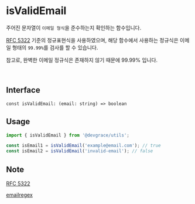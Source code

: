 # isValidEmail

주어진 문자열이 `이메일 형식`을 준수하는지 확인하는 함수입니다.

[RFC 5322](https://www.ietf.org/rfc/rfc5322.txt) 기준의 정규표현식을 사용하였으며, 해당 함수에서 사용하는 정규식은 이메일 형태의 `99.99%`를 검사를 할 수 있습니다.

참고로, 완벽한 이메일 정규식은 존재하지 않기 때문에 99.99% 입니다.

<br />

## Interface
```tsx
const isValidEmail: (email: string) => boolean
```

## Usage
```ts
import { isValidEmail } from '@devgrace/utils';

const isEmail1 = isValidEmail('example@email.com'); // true
const isEmail2 = isValidEmail('invalid-email'); // false
```

## Note
[RFC 5322](https://www.ietf.org/rfc/rfc5322.txt)

[emailregex](https://emailregex.com/)